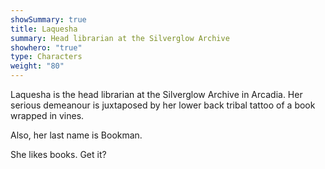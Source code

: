 ```yaml
---
showSummary: true
title: Laquesha
summary: Head librarian at the Silverglow Archive
showhero: "true"
type: Characters
weight: "80"
---
```

Laquesha is the head librarian at the Silverglow Archive in Arcadia. Her serious demeanour is juxtaposed by her lower back tribal tattoo of a book wrapped in vines. 

Also, her last name is Bookman. 

She likes books. Get it?